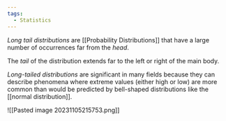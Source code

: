 ```yaml
---
tags:
  - Statistics
---
```

*Long tail distributions* are [[Probability Distributions]] that have a large number of occurrences far from the *head*.

The *tail* of the distribution extends far to the left or right of the main body.

*Long-tailed distributions* are significant in many fields because they can describe phenomena where extreme values (either high or low) are more common than would be predicted by bell-shaped distributions like the [[normal distribution]].

![[Pasted image 20231105215753.png]]